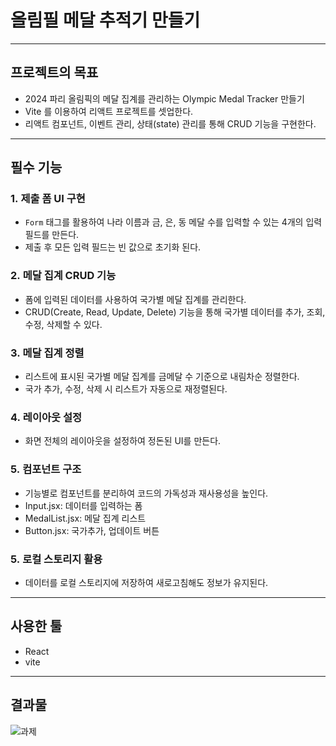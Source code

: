 # 올림필 메달 추적기 만들기
----
## 프로젝트의 목표
- 2024 파리 올림픽의 메달 집계를 관리하는 Olympic Medal Tracker 만들기
- Vite 를 이용하여 리액트 프로젝트를 셋업한다.
- 리액트 컴포넌트, 이벤트 관리, 상태(state) 관리를 통해 CRUD 기능을 구현한다.
----
## 필수 기능
### 1. **제출 폼 UI 구현**
- `Form` 태그를 활용하여 나라 이름과 금, 은, 동 메달 수를 입력할 수 있는 4개의 입력 필드를 만든다.
- 제출 후 모든 입력 필드는 빈 값으로 초기화 된다.
 
### 2. **메달 집계 CRUD 기능**
- 폼에 입력된 데이터를 사용하여 국가별 메달 집계를 관리한다.
- CRUD(Create, Read, Update, Delete) 기능을 통해 국가별 데이터를 추가, 조회, 수정, 삭제할 수 있다.

### 3. **메달 집계 정렬**
- 리스트에 표시된 국가별 메달 집계를 금메달 수 기준으로 내림차순 정렬한다.
- 국가 추가, 수정, 삭제 시 리스트가 자동으로 재정렬된다.

### 4. **레이아웃 설정**
- 화면 전체의 레이아웃을 설정하여 정돈된 UI를 만든다.

### 5. **컴포넌트 구조**
- 기능별로 컴포넌트를 분리하여 코드의 가독성과 재사용성을 높인다.
- Input.jsx: 데이터를 입력하는 폼
- MedalList.jsx: 메달 집계 리스트
- Button.jsx: 국가추가, 업데이트 버튼

### 5. **로컬 스토리지 활용**
- 데이터를 로컬 스토리지에 저장하여 새로고침해도 정보가 유지된다.
----
## 사용한 툴
- React
- vite
----
## 결과물
![과제](https://velog.velcdn.com/images/gracejelly125/post/f3da5e8f-b424-490d-aa92-40310440c997/image.JPG)
